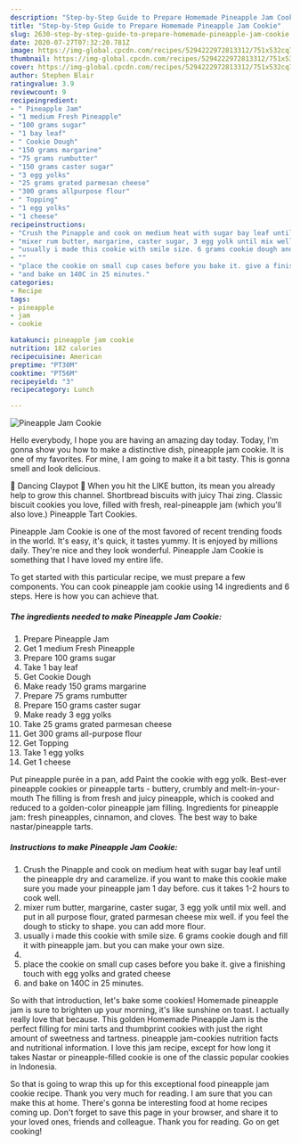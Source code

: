 ```yaml
---
description: "Step-by-Step Guide to Prepare Homemade Pineapple Jam Cookie"
title: "Step-by-Step Guide to Prepare Homemade Pineapple Jam Cookie"
slug: 2630-step-by-step-guide-to-prepare-homemade-pineapple-jam-cookie
date: 2020-07-27T07:32:20.781Z
image: https://img-global.cpcdn.com/recipes/5294222972813312/751x532cq70/pineapple-jam-cookie-recipe-main-photo.jpg
thumbnail: https://img-global.cpcdn.com/recipes/5294222972813312/751x532cq70/pineapple-jam-cookie-recipe-main-photo.jpg
cover: https://img-global.cpcdn.com/recipes/5294222972813312/751x532cq70/pineapple-jam-cookie-recipe-main-photo.jpg
author: Stephen Blair
ratingvalue: 3.9
reviewcount: 9
recipeingredient:
- " Pineapple Jam"
- "1 medium Fresh Pineapple"
- "100 grams sugar"
- "1 bay leaf"
- " Cookie Dough"
- "150 grams margarine"
- "75 grams rumbutter"
- "150 grams caster sugar"
- "3 egg yolks"
- "25 grams grated parmesan cheese"
- "300 grams allpurpose flour"
- " Topping"
- "1 egg yolks"
- "1 cheese"
recipeinstructions:
- "Crush the Pinapple and cook on medium heat with sugar bay leaf until the pineapple dry and caramelize. if you want to make this cookie make sure you made your pineapple jam 1 day before. cus it takes 1-2 hours to cook well."
- "mixer rum butter, margarine, caster sugar, 3 egg yolk until mix well. and put in all purpose flour, grated parmesan cheese mix well. if you feel the dough to sticky to shape. you can add more flour."
- "usually i made this cookie with smile size. 6 grams cookie dough and fill it with pineapple jam. but you can make your own size."
- ""
- "place the cookie on small cup cases before you bake it. give a finishing touch with egg yolks and grated cheese"
- "and bake on 140C in 25 minutes."
categories:
- Recipe
tags:
- pineapple
- jam
- cookie

katakunci: pineapple jam cookie 
nutrition: 182 calories
recipecuisine: American
preptime: "PT30M"
cooktime: "PT56M"
recipeyield: "3"
recipecategory: Lunch

---
```



![Pineapple Jam Cookie](https://img-global.cpcdn.com/recipes/5294222972813312/751x532cq70/pineapple-jam-cookie-recipe-main-photo.jpg)

Hello everybody, I hope you are having an amazing day today. Today, I'm gonna show you how to make a distinctive dish, pineapple jam cookie. It is one of my favorites. For mine, I am going to make it a bit tasty. This is gonna smell and look delicious.

🥘 Dancing Claypot 🥘 When you hit the LIKE button, its mean you already help to grow this channel. Shortbread biscuits with juicy Thai zing. Classic biscuit cookies you love, filled with fresh, real-pineapple jam (which you&#39;ll also love.) Pineapple Tart Cookies.

Pineapple Jam Cookie is one of the most favored of recent trending foods in the world. It's easy, it's quick, it tastes yummy. It is enjoyed by millions daily. They're nice and they look wonderful. Pineapple Jam Cookie is something that I have loved my entire life.


To get started with this particular recipe, we must prepare a few components. You can cook pineapple jam cookie using 14 ingredients and 6 steps. Here is how you can achieve that.

<!--inarticleads1-->

##### The ingredients needed to make Pineapple Jam Cookie:

1. Prepare  Pineapple Jam
1. Get 1 medium Fresh Pineapple
1. Prepare 100 grams sugar
1. Take 1 bay leaf
1. Get  Cookie Dough
1. Make ready 150 grams margarine
1. Prepare 75 grams rumbutter
1. Prepare 150 grams caster sugar
1. Make ready 3 egg yolks
1. Take 25 grams grated parmesan cheese
1. Get 300 grams all-purpose flour
1. Get  Topping
1. Take 1 egg yolks
1. Get 1 cheese


Put pineapple purée in a pan, add Paint the cookie with egg yolk. Best-ever pineapple cookies or pineapple tarts - buttery, crumbly and melt-in-your-mouth The filling is from fresh and juicy pineapple, which is cooked and reduced to a golden-color pineapple jam filling. Ingredients for pineapple jam: fresh pineapples, cinnamon, and cloves. The best way to bake nastar/pineapple tarts. 

<!--inarticleads2-->

##### Instructions to make Pineapple Jam Cookie:

1. Crush the Pinapple and cook on medium heat with sugar bay leaf until the pineapple dry and caramelize. if you want to make this cookie make sure you made your pineapple jam 1 day before. cus it takes 1-2 hours to cook well.
1. mixer rum butter, margarine, caster sugar, 3 egg yolk until mix well. and put in all purpose flour, grated parmesan cheese mix well. if you feel the dough to sticky to shape. you can add more flour.
1. usually i made this cookie with smile size. 6 grams cookie dough and fill it with pineapple jam. but you can make your own size.
1. 
1. place the cookie on small cup cases before you bake it. give a finishing touch with egg yolks and grated cheese
1. and bake on 140C in 25 minutes.


So with that introduction, let&#39;s bake some cookies! Homemade pineapple jam is sure to brighten up your morning, it&#39;s like sunshine on toast. I actually really love that because. This golden Homemade Pineapple Jam is the perfect filling for mini tarts and thumbprint cookies with just the right amount of sweetness and tartness. pineapple jam-cookies nutrition facts and nutritional information. I love this jam recipe, except for how long it takes Nastar or pineapple-filled cookie is one of the classic popular cookies in Indonesia. 

So that is going to wrap this up for this exceptional food pineapple jam cookie recipe. Thank you very much for reading. I am sure that you can make this at home. There's gonna be interesting food at home recipes coming up. Don't forget to save this page in your browser, and share it to your loved ones, friends and colleague. Thank you for reading. Go on get cooking!
